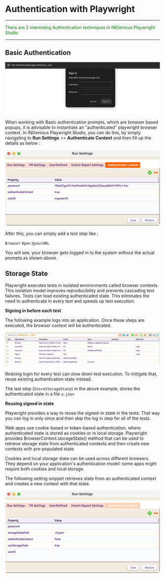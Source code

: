 # **Authentication with Playwright** 
-------------------------------------------

<span style="color:Green">There are 2 interesting Authentication techniques in INGenious Playwright Studio</span>

--------------------------------------------

## Basic Authentication

![basicAuth](../img/specialfeatures/BasicAuth.png "basicAuth")

When working with Basic authentication prompts, which are browser based popups, it is advisable to instantiate an "authenticated" playwright browser context.
In INGenious Playwright Studio, you can do this, by simply navigating to **Run Settings** >> **Authenticate Context** and then fill up the details as below :


![basicAuth1](../img/specialfeatures/BasicAuth1.png "basicAuth1")

After this, you can simply add a test step like :

`Browser` `Open` `@yourURL`

You will see, your browser gets logged in to the system without the actual prompts as shown above.


## Storage State

Playwright executes tests in isolated environments called browser contexts. This isolation model improves reproducibility and prevents cascading test failures. Tests can load existing authenticated state. This eliminates the need to authenticate in every test and speeds up test execution.

**Signing in before each test**

The following example logs into an application. Once these steps are executed, the browser context will be authenticated.

 ![Login](../img/specialfeatures/Login.png "Login")

 Redoing login for every test can slow down test execution. To mitigate that, reuse existing authentication state instead.

 The last step (`StoreStorageState`) in the above example, stores the authenticated state in a file `a.json`

 **Reusing signed in state**

Playwright provides a way to reuse the signed-in state in the tests. That way you can log in only once and then skip the log in step for all of the tests.

Web apps use cookie-based or token-based authentication, where authenticated state is stored as cookies or in local storage. Playwright provides BrowserContext.storageState() method that can be used to retrieve storage state from authenticated contexts and then create new contexts with pre-populated state.

Cookies and local storage state can be used across different browsers. They depend on your application's authentication model: some apps might require both cookies and local storage.

The following setting snippet retrieves state from an authenticated context and creates a new context with that state.

 ![authenticate](../img/specialfeatures/Authenticate.png "authenticate")
